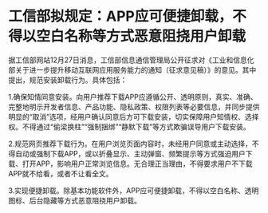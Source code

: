 # 工信部拟规定：APP应可便捷卸载，不得以空白名称等方式恶意阻挠用户卸载

据工信部网站12月27日消息，工信部信息通信管理局公开征求对《工业和信息化部关于进一步提升移动互联网应用服务能力的通知（征求意见稿）》的意见。其中提出，规范安装卸载行为。具体包括：

1.确保知情同意安装。向用户推荐下载APP应遵循公开、透明原则，真实、准确、完整地明示开发者信息、产品功能、隐私政策、权限列表等必要信息，并同步提供明显的“取消”选项，经用户确认同意后方可下载安装，切实保障用户知情权、选择权。不得通过“偷梁换柱”“强制捆绑”“静默下载”等方式欺骗误导用户下载安装。

2.规范网页推荐下载行为。在用户浏览页面内容时，未经用户同意或主动选择，不得自动或强制下载APP，或以折叠显示、主动弹窗、频繁提示等方式强迫用户下载、打开APP，影响用户正常浏览信息。无合理正当理由，不得要求用户不下载APP就不给看，或者不让看全文。

3.实现便捷卸载。除基本功能软件外，APP应可便捷卸载，不得以空白名称、透明图标、后台隐藏等方式恶意阻挠用户卸载。

